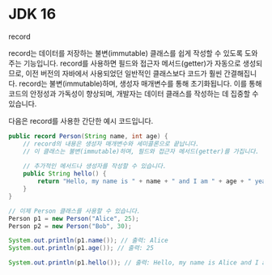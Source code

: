 # JDK 16

record

record는 데이터를 저장하는 불변(immutable) 클래스를 쉽게 작성할 수 있도록 도와주는 기능입니다. record를 사용하면 필드와 접근자 메서드(getter)가 자동으로 생성되므로, 이전 버전의 자바에서 사용되었던 일반적인 클래스보다 코드가 훨씬 간결해집니다. record는 불변(immutable)하며, 생성자 매개변수를 통해 초기화됩니다. 이를 통해 코드의 안정성과 가독성이 향상되며, 개발자는 데이터 클래스를 작성하는 데 집중할 수 있습니다.



다음은 record를 사용한 간단한 예시 코드입니다.

```java
public record Person(String name, int age) {
    // record의 내용은 생성자 매개변수와 세미콜론으로 끝납니다.
    // 이 클래스는 불변(immutable)하며, 필드와 접근자 메서드(getter)를 가집니다.
    
    // 추가적인 메서드나 생성자를 작성할 수 있습니다.
    public String hello() {
        return "Hello, my name is " + name + " and I am " + age + " years old.";
    }
}

// 이제 Person 클래스를 사용할 수 있습니다.
Person p1 = new Person("Alice", 25);
Person p2 = new Person("Bob", 30);

System.out.println(p1.name()); // 출력: Alice
System.out.println(p1.age()); // 출력: 25

System.out.println(p1.hello()); // 출력: Hello, my name is Alice and I am 25 years old.

```


